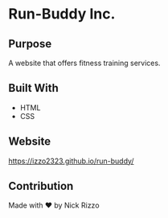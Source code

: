 # Run-Buddy Inc.

## Purpose
A website that offers fitness training services.

## Built With
* HTML
* CSS

## Website
https://izzo2323.github.io/run-buddy/

## Contribution
Made with ❤️ by Nick Rizzo
